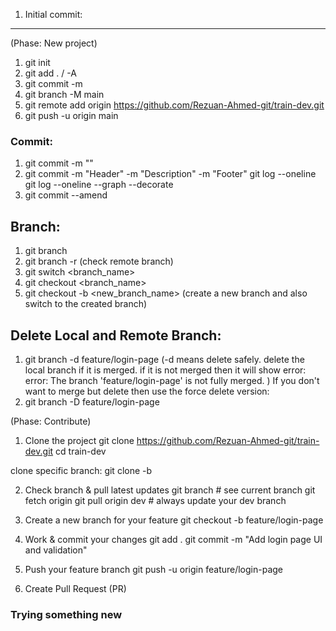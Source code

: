 1. Initial commit:

---

(Phase: New project)

1. git init
2. git add . / -A
3. git commit -m
4. git branch -M main
5. git remote add origin https://github.com/Rezuan-Ahmed-git/train-dev.git
6. git push -u origin main

### Commit:

1. git commit -m ""
2. git commit -m "Header" -m "Description" -m "Footer"
   git log --oneline
   git log --oneline --graph --decorate
3. git commit --amend

## Branch:

1. git branch
2. git branch -r (check remote branch)
3. git switch <branch_name>
4. git checkout <branch_name>
5. git checkout -b <new_branch_name> (create a new branch and also switch to the created branch)

## Delete Local and Remote Branch:

1. git branch -d feature/login-page (-d means delete safely. delete the local branch if it is merged. if it is not merged then it will show error:
   error: The branch 'feature/login-page' is not fully merged.
   )
   If you don't want to merge but delete then use the force delete version:
2. git branch -D feature/login-page

(Phase: Contribute)

1. Clone the project
   git clone https://github.com/Rezuan-Ahmed-git/train-dev.git
   cd train-dev

clone specific branch:
git clone -b <branch-name> <link>

2. Check branch & pull latest updates
   git branch # see current branch
   git fetch origin
   git pull origin dev # always update your dev branch

3. Create a new branch for your feature
   git checkout -b feature/login-page

4. Work & commit your changes
   git add .
   git commit -m "Add login page UI and validation"

5. Push your feature branch
   git push -u origin feature/login-page

6. Create Pull Request (PR)

### Trying something new
